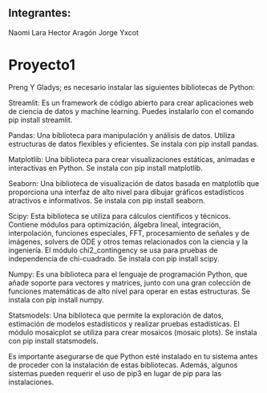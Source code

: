 ## Integrantes:
Naomi Lara
Hector Aragón
Jorge Yxcot

# Proyecto1
Preng Y Gladys; es necesario instalar las siguientes bibliotecas de Python:

Streamlit: Es un framework de código abierto para crear aplicaciones web de ciencia de datos y machine learning. Puedes instalarlo con el comando pip install streamlit.

Pandas: Una biblioteca para manipulación y análisis de datos. Utiliza estructuras de datos flexibles y eficientes. Se instala con pip install pandas.

Matplotlib: Una biblioteca para crear visualizaciones estáticas, animadas e interactivas en Python. Se instala con pip install matplotlib.

Seaborn: Una biblioteca de visualización de datos basada en matplotlib que proporciona una interfaz de alto nivel para dibujar gráficos estadísticos atractivos e informativos. Se instala con pip install seaborn.

Scipy: Esta biblioteca se utiliza para cálculos científicos y técnicos. Contiene módulos para optimización, álgebra lineal, integración, interpolación, funciones especiales, FFT, procesamiento de señales y de imágenes, solvers de ODE y otros temas relacionados con la ciencia y la ingeniería. El módulo chi2_contingency se usa para pruebas de independencia de chi-cuadrado. Se instala con pip install scipy.

Numpy: Es una biblioteca para el lenguaje de programación Python, que añade soporte para vectores y matrices, junto con una gran colección de funciones matemáticas de alto nivel para operar en estas estructuras. Se instala con pip install numpy.

Statsmodels: Una biblioteca que permite la exploración de datos, estimación de modelos estadísticos y realizar pruebas estadísticas. El módulo mosaicplot se utiliza para crear mosaicos (mosaic plots). Se instala con pip install statsmodels.

Es importante asegurarse de que Python esté instalado en tu sistema antes de proceder con la instalación de estas bibliotecas. Además, algunos sistemas pueden requerir el uso de pip3 en lugar de pip para las instalaciones.

